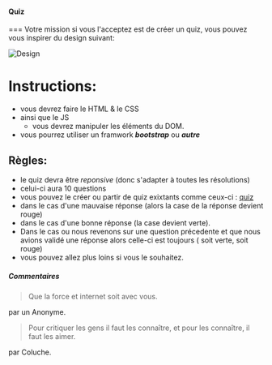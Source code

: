 #### Quiz
===
Votre mission si vous l'acceptez  est de créer un quiz, vous pouvez vous inspirer du design suivant:

![Design](./img/design_projet-1.png)

# Instructions:
+ vous devrez faire le HTML & le CSS
+ ainsi que le JS
   	+ vous devrez manipuler les éléments du DOM. 
+ vous pourrez utiliser un framwork  __*bootstrap*__ ou __*autre*__

##  Règles:
+ le quiz devra être *reponsive* (donc s'adapter à toutes les résolutions)
+ celui-ci aura 10 questions
+ vous pouvez le créer ou partir de quiz exixtants comme ceux-ci : [quiz](http://www.quiz-en-folie.com/quiz-mechants-cinema.php)
+ dans le cas d'une mauvaise réponse (alors la case de la réponse devient rouge)
+ dans le cas d'une bonne réponse (la case devient verte).
+ Dans le cas ou nous revenons sur une question précedente et que nous avions validé une réponse alors celle-ci est toujours ( soit verte, soit rouge)
+ vous pouvez allez plus loins si vous le souhaitez.




##### Commentaires
> Que la force et internet soit avec vous.

par un Anonyme.

> Pour critiquer les gens il faut les connaître, et pour les connaître, il faut les aimer.

 par Coluche.

